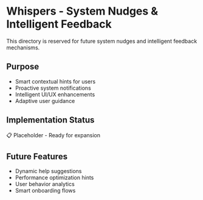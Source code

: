 # Whispers - System Nudges & Intelligent Feedback

This directory is reserved for future system nudges and intelligent feedback mechanisms.

## Purpose
- Smart contextual hints for users
- Proactive system notifications
- Intelligent UI/UX enhancements
- Adaptive user guidance

## Implementation Status
📋 Placeholder - Ready for expansion

## Future Features
- Dynamic help suggestions
- Performance optimization hints
- User behavior analytics
- Smart onboarding flows